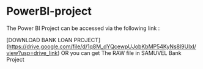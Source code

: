 # PowerBI-project

The Power BI Project can be accessed via the following link :

[DOWNLOAD BANK LOAN PROJECT] (https://drive.google.com/file/d/1q8M_dYQcewpUJobKbMP54KyNs8l9UIxI/view?usp=drive_link)
OR you can get The RAW file in SAMUVEL Bank Project 
